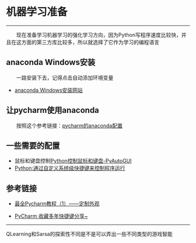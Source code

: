 # 机器学习准备
***
&ensp;&ensp;&ensp;&ensp;现在准备学习机器学习的强化学习方向，因为Python写程序速度比较快，并且在这方面的第三方库比较多，所以就选择了它作为学习的编程语言

## anaconda Windows安装
&ensp;&ensp;&ensp;&ensp;一路安装下去，记得点击自动添加环境变量

- [anaconda Windows安装网站](https://www.anaconda.com/download/)

## 让pycharm使用anaconda
&ensp;&ensp;&ensp;&ensp;按照这个参考链接：[pycharm的anaconda配置](http://blog.csdn.net/yangyangyang20092010/article/details/49359993)

## 一些需要的配置
- 鼠标和键盘控制[Python控制鼠标和键盘-PyAutoGUI](http://blog.topspeedsnail.com/archives/5373)
- [Python:通过自定义系统级快捷键来控制程序运行](https://www.kancloud.cn/digest/python-notes/163836)

## 参考链接
- [ 最全Pycharm教程（1）——定制外观](http://blog.csdn.net/u013088062/article/details/50100121)

- [PyCharm 收藏多年快捷键分享~](https://changchen.me/blog/20170607/pycharm-shortcut/)

***
QLearning和Sarsa的探索性不同是不是可以弄出一些不同类型的游戏智能
